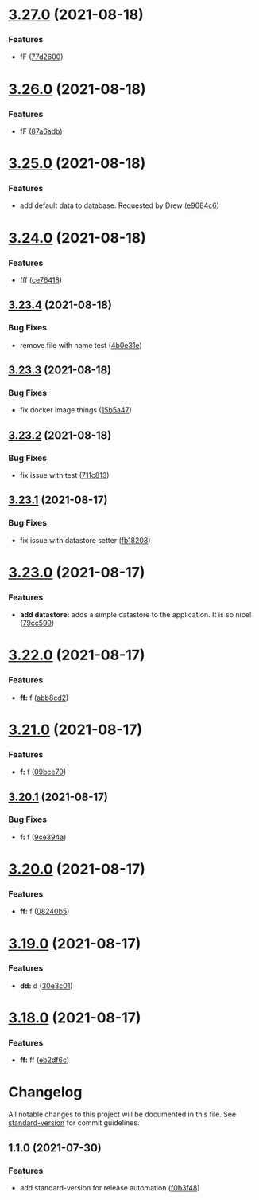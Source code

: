 # [3.27.0](https://github.com/damianesteban/gke-test-deploy/compare/v3.26.0...v3.27.0) (2021-08-18)


### Features

* fF ([77d2600](https://github.com/damianesteban/gke-test-deploy/commit/77d2600941701c213eba3878c64bbeb7ba7d1520))

# [3.26.0](https://github.com/damianesteban/gke-test-deploy/compare/v3.25.0...v3.26.0) (2021-08-18)


### Features

* fF ([87a6adb](https://github.com/damianesteban/gke-test-deploy/commit/87a6adb107afb4a595a549aba30b8d59f136d200))

# [3.25.0](https://github.com/damianesteban/gke-test-deploy/compare/v3.24.0...v3.25.0) (2021-08-18)


### Features

* add default data to database. Requested by Drew ([e9084c6](https://github.com/damianesteban/gke-test-deploy/commit/e9084c6350c01b194d3a01d35e7bd94f4e29332e))

# [3.24.0](https://github.com/damianesteban/gke-test-deploy/compare/v3.23.4...v3.24.0) (2021-08-18)


### Features

* fff ([ce76418](https://github.com/damianesteban/gke-test-deploy/commit/ce764182c9cba5368df525cea4c56aefa1af4316))

## [3.23.4](https://github.com/damianesteban/gke-test-deploy/compare/v3.23.3...v3.23.4) (2021-08-18)


### Bug Fixes

* remove file with name test ([4b0e31e](https://github.com/damianesteban/gke-test-deploy/commit/4b0e31ed496b61ac02ff088b92e71fed88e0dd9f))

## [3.23.3](https://github.com/damianesteban/gke-test-deploy/compare/v3.23.2...v3.23.3) (2021-08-18)


### Bug Fixes

* fix docker image things ([15b5a47](https://github.com/damianesteban/gke-test-deploy/commit/15b5a47137cf9da25ed55e38d183295b63bca414))

## [3.23.2](https://github.com/damianesteban/gke-test-deploy/compare/v3.23.1...v3.23.2) (2021-08-18)


### Bug Fixes

* fix issue with test ([711c813](https://github.com/damianesteban/gke-test-deploy/commit/711c813e730244fb6557396881d2f8b0ae49a35d))

## [3.23.1](https://github.com/damianesteban/gke-test-deploy/compare/v3.23.0...v3.23.1) (2021-08-17)


### Bug Fixes

* fix issue with datastore setter ([fb18208](https://github.com/damianesteban/gke-test-deploy/commit/fb18208f48f2f8897769f5f9d2526439936b3246))

# [3.23.0](https://github.com/damianesteban/gke-test-deploy/compare/v3.22.0...v3.23.0) (2021-08-17)


### Features

* **add datastore:** adds a simple datastore to the application. It is so nice! ([79cc599](https://github.com/damianesteban/gke-test-deploy/commit/79cc599fd145c95c71075087c99fc6f36a87d5ef))

# [3.22.0](https://github.com/damianesteban/gke-test-deploy/compare/v3.21.0...v3.22.0) (2021-08-17)


### Features

* **ff:** f ([abb8cd2](https://github.com/damianesteban/gke-test-deploy/commit/abb8cd2d833c51a8041d30a8377c847ca391c796))

# [3.21.0](https://github.com/damianesteban/gke-test-deploy/compare/v3.20.1...v3.21.0) (2021-08-17)


### Features

* **f:** f ([09bce79](https://github.com/damianesteban/gke-test-deploy/commit/09bce79713201d4262b0432c65f6b9a67dd6abed))

## [3.20.1](https://github.com/damianesteban/gke-test-deploy/compare/v3.20.0...v3.20.1) (2021-08-17)


### Bug Fixes

* **f:** f ([9ce394a](https://github.com/damianesteban/gke-test-deploy/commit/9ce394a3decd4533450427ab55350a494bab81a1))

# [3.20.0](https://github.com/damianesteban/gke-test-deploy/compare/v3.19.0...v3.20.0) (2021-08-17)


### Features

* **ff:** f ([08240b5](https://github.com/damianesteban/gke-test-deploy/commit/08240b57fd4ec5fde272449186ab0989a9df4aeb))

# [3.19.0](https://github.com/damianesteban/gke-test-deploy/compare/v3.18.0...v3.19.0) (2021-08-17)


### Features

* **dd:** d ([30e3c01](https://github.com/damianesteban/gke-test-deploy/commit/30e3c018d5ee3ef7231599e635e056b1c1b3cfa8))

# [3.18.0](https://github.com/damianesteban/gke-test-deploy/compare/v3.17.0...v3.18.0) (2021-08-17)


### Features

* **ff:** ff ([eb2df6c](https://github.com/damianesteban/gke-test-deploy/commit/eb2df6cf7cfee7189dbfaa0ebd96471949457ea9))

# Changelog

All notable changes to this project will be documented in this file. See [standard-version](https://github.com/conventional-changelog/standard-version) for commit guidelines.

## 1.1.0 (2021-07-30)


### Features

* add standard-version for release automation ([f0b3f48](https://github.com/damianesteban/gke-test-deploy/commit/f0b3f483e413bc7368d303f1993aa5b4ed1be560))
